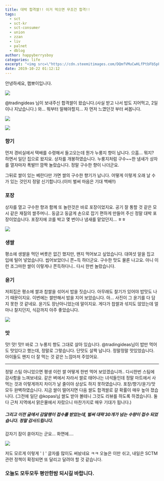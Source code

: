 ```yaml
---
title: 대박 합격쌀!! 이거 먹으면 무조건 합격!!
tags:
  - sct
  - sct-kr
  - sct-consumer
  - union
  - zzan
  - liv
  - palnet
  - dblog
author: happyberrysboy
categories: life
excerpt: "<img src=\"https://cdn.steemitimages.com/DQmfVMuCwHLfPtbFb5pPJALuSZ4xRc4MDKPCWJnhAwzh7Uh/image.png\" />\r\n안녕하세요, 햅뽀이입니다.    @tradingideas 님이 보내주신 합격쌀이 왔습니다.(사실 받고 나서 밥도 지어먹고, 2일이나 지났습니다.) 와... 뭐부터 말해야할지... 자 먼저 느꼈던것 부터 써봅니다.      ### 향기 먼저 경비실에서 택배를 수령해서 들고오는데 뭔가 누룽지 향이 납니다. 으흠... 뭐지? 하면서 일단 집으로 왔지요. 상자를 ....."
date: 2019-10-22 01:12:12
---
```


안녕하세요, 햅뽀이입니다.

![](https://cdn.steemitimages.com/DQmfVMuCwHLfPtbFb5pPJALuSZ4xRc4MDKPCWJnhAwzh7Uh/image.png)

@tradingideas 님이 보내주신 합격쌀이 왔습니다.(사실 받고 나서 밥도 지어먹고, 2일이나 지났습니다.) 와... 뭐부터 말해야할지... 자 먼저 느꼈던것 부터 써봅니다.

![](https://cdn.steemitimages.com/DQmbXM5VWviEBFoNisTgCDSdc3tPqRjqw4zRDkkhqYnb2Mi/image.png)

![](https://cdn.steemitimages.com/DQmSn5NcqfMr22c3eMhM19qkgEVEVvw27gmkDa8mkM6vCmE/image.png)

### 향기
먼저 경비실에서 택배를 수령해서 들고오는데 뭔가 누룽지 향이 납니다. 으흠... 뭐지? 하면서 일단 집으로 왔지요. 상자를 개봉하였습니다. 누룽지처럼 구수~~한 냄새가 상자를 열자마자 폭발!!! 깜짝 놀랐습니다. 정말 구수한 향이 나더군요.

그뒤로 쌀이 있는 베란다만 가면 쌀의 구수한 향기가 납니다. 어떻게 이렇게 오래 날 수가 있는 것인지 정말 신기합니다.(이미 벌써 마음은 기대 백배!!)


### 포장
상자를 열고 구수한 향과 함께 또 놀란것은 바로 포장이었지요. 공기 잘 통할 것 같은 모시 같은 재질의 쌀주머니.. 둥글고 둥글게 손으로 잡기 편하게 만들어 주신 정말 대박 포장이었습니다. 포장지에 코를 박고 몇 번이나 냄새를 맡았던지... ㅎㅎ

![](https://cdn.steemitimages.com/DQmdZeM1ahwfvAV8BL5SHHPec1WQjVZnkCvvhSRL4WVDMHE/image.png)

### 생쌀
평소에 생쌀을 먹던 버릇은 없긴 했지만, 왠지 먹어보고 싶었습니다. 대여섯 알을 집고 입에 털어 넣었습니다. 씹어보았더니 쫀~득 하더군요. 구수한 맛도 물론 나고요. 아니 이런 조그마한 쌀이 이렇게나 쫀득하다니.. 다시 한번 놀랐습니다.

### 윤기
저희집은 평소에 쌀과 찹쌀을 섞어서 밥을 짓습니다. 아무래도 찰기가 있어야 밥맛도 나기 때문이지요. 이번에는 쌀만해서 밥을 지어 보았습니다. 아... 사진이 그 윤기를 다 담지 못한 것 같네요. 윤기도 장난아니었는데 말이지요. 게다가 찹쌀과 섞지도 않았는데 얼마나 찰지던지, 식감까지 아주 좋았습니다. 

![](https://cdn.steemitimages.com/DQmTFBoFgA2BWX5MhfH5Ytv5HsMxhZnpswQzWZyhPAWLqrF/image.png)

### 맛
맛! 맛! 맛!! 바로 그 누룽지 향도 그대로 살아 있습니다. @tradingideas님이 밥만 먹어도 맛있다고 했는데, 정말로 그렇습니다. 단맛도 살짝 납니다. 정말정말 맛있었습니다. 아이들도 왠지 더 잘 먹는 것 같은 느낌마저 주었어요.

___

정말 스팀 아니었으면 평생 이런 쌀 어떻게 한번 먹어 보았겠습니까.. 다시한번 스팀에 감사함을 느껴보네요. 같은 벼에서 자라서 쌀로 태어나는 녀석들인데 정말 마트에서 사먹는 것과 이렇게까지 차이가 날 줄이야 상상도 하지 못하였습니다. 포장/향기/윤기/맛 모두 완벽하였습니다. 지금 쌀이 떨어지면 다음 쌀도 합격쌀로 갈 확률이 매우 높아 졌습니다. (그전에 일단 @kopasi님 쌀도 받아 볼테니  그것도 리뷰를 하도록 하겠습니다. 둘다 근처 지역에서 맑은물에서 자랐으니 마찬가지로 매우 기대가 됩니다.)

##### 그리고 이전 글에서 감말랭이 접수를 받았는데, 벌써 대략 30개가 넘는 수량이 접수 되었습니다. 정말 감사드립니다. 

갑자기 잠이 쏟아지는 군요... 화면에....


![](https://cdn.steemitimages.com/DQmcsrMWA6EghQ9WtGVA7buu7jZr8F7TxDMpuPsyeP2rPd6/image.png)

저도 모르게 이렇게 'ㅣ' 글자를 많이도 써놨네요 ㅋㅋ 오늘은 이만 쉬고, 내일은 SCTM관련 정책이 확정되면 또 달리고 달려야 할 것 같습니다. 

### 오늘도 모두모두 평안한밤 되시길 바랍니다.
